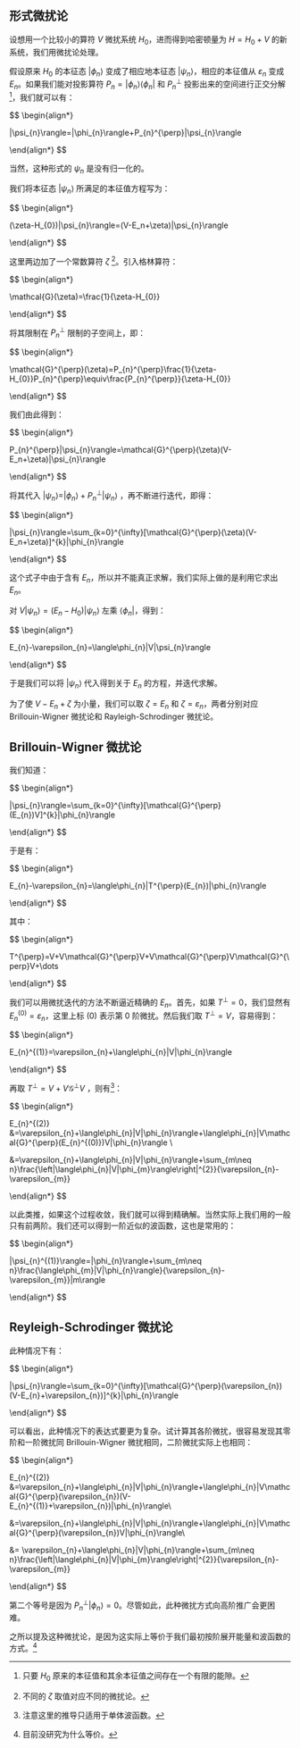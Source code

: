 ## 形式微扰论

设想用一个比较小的算符 $V$ 微扰系统 $H_{0}$，进而得到哈密顿量为 $H=H_{0}+V$ 的新系统，我们用微扰论处理。

假设原来 $H_0$ 的本征态 $|\phi_{n}\rangle$ 变成了相应地本征态 $|\psi_{n}\rangle$，相应的本征值从 $\varepsilon_{n}$ 变成 $E_{n}$。如果我们能对投影算符 $P_{n}=|\phi_{n}\rangle\langle\phi_{n}|$ 和 $P_{n}^{\perp}$ 投影出来的空间进行正交分解[^1]，我们就可以有：

$$
\begin{align*}

|\psi_{n}\rangle=|\phi_{n}\rangle+P_{n}^{\perp}|\psi_{n}\rangle

\end{align*}
$$

当然，这种形式的 $\psi_{n}$ 是没有归一化的。

我们将本征态 $|\psi_{n}\rangle$ 所满足的本征值方程写为：

$$
\begin{align*}

(\zeta-H_{0})|\psi_{n}\rangle=(V-E_n+\zeta)|\psi_{n}\rangle

\end{align*}
$$

这里两边加了一个常数算符 $\zeta$ [^2]。引入格林算符：

$$
\begin{align*}

\mathcal{G}(\zeta)=\frac{1}{\zeta-H_{0}}

\end{align*}
$$

将其限制在 $P_{n}^{\perp}$ 限制的子空间上，即：

$$
\begin{align*}

\mathcal{G}^{\perp}(\zeta)=P_{n}^{\perp}\frac{1}{\zeta-H_{0}}P_{n}^{\perp}\equiv\frac{P_{n}^{\perp}}{\zeta-H_{0}}

\end{align*}
$$

我们由此得到：

$$
\begin{align*}

P_{n}^{\perp}|\psi_{n}\rangle=\mathcal{G}^{\perp}(\zeta)(V-E_n+\zeta)|\psi_{n}\rangle

\end{align*}
$$

将其代入 $|\psi_{n}\rangle=|\phi_{n}\rangle+P_{n}^{\perp}|\psi_{n}\rangle$ ，再不断进行迭代，即得：

$$
\begin{align*}

|\psi_{n}\rangle=\sum_{k=0}^{\infty}[\mathcal{G}^{\perp}(\zeta)(V-E_n+\zeta)]^{k}|\phi_{n}\rangle

\end{align*}
$$

这个式子中由于含有 $E_{n}$，所以并不能真正求解，我们实际上做的是利用它求出 $E_{n}$。

对 $V|\psi_{n}\rangle=(E_{n}-H_{0})|\psi_{n}\rangle$ 左乘 $\langle\phi_{n}|$，得到：

$$
\begin{align*}

E_{n}-\varepsilon_{n}=\langle\phi_{n}|V|\psi_{n}\rangle

\end{align*}
$$

于是我们可以将 $|\psi_{n}\rangle$ 代入得到关于 $E_{n}$ 的方程，并迭代求解。

为了使 $V-E_{n}+\zeta$ 为小量，我们可以取 $\zeta=E_{n}$ 和 $\zeta=\varepsilon_{n}$，两者分别对应 Brillouin-Wigner 微扰论和 Rayleigh-Schrodinger 微扰论。

## Brillouin-Wigner 微扰论

我们知道：

$$
\begin{align*}

|\psi_{n}\rangle=\sum_{k=0}^{\infty}[\mathcal{G}^{\perp}(E_{n})V]^{k}|\phi_{n}\rangle

\end{align*}
$$

于是有：

$$
\begin{align*}

E_{n}-\varepsilon_{n}=\langle\phi_{n}|T^{\perp}(E_{n})|\phi_{n}\rangle

\end{align*}
$$

其中：

$$
\begin{align*}

T^{\perp}=V+V\mathcal{G}^{\perp}V+V\mathcal{G}^{\perp}V\mathcal{G}^{\perp}V+\dots

\end{align*}
$$

我们可以用微扰迭代的方法不断逼近精确的 $E_{n}$。首先，如果 $T^{\perp}=0$，我们显然有 $E_{n}^{(0)}=\varepsilon_{n}$，这里上标 $(0)$ 表示第 $0$ 阶微扰。然后我们取 $T^{\perp}=V$，容易得到：

$$
\begin{align*}

E_{n}^{(1)}=\varepsilon_{n}+\langle\phi_{n}|V|\phi_{n}\rangle

\end{align*}
$$

再取 $T^{\perp}=V+V\mathcal{G}^{\perp}V$ ，则有[^3]：

$$
\begin{align*}

E_{n}^{(2)}	&=\varepsilon_{n}+\langle\phi_{n}|V|\phi_{n}\rangle+\langle\phi_{n}|V\mathcal{G}^{\perp}(E_{n}^{(0)})V|\phi_{n}\rangle \\

&=\varepsilon_{n}+\langle\phi_{n}|V|\phi_{n}\rangle+\sum_{m\neq n}\frac{\left|\langle\phi_{n}|V|\phi_{m}\rangle\right|^{2}}{\varepsilon_{n}-\varepsilon_{m}}

\end{align*}
$$

以此类推，如果这个过程收敛，我们就可以得到精确解。当然实际上我们用的一般只有前两阶。我们还可以得到一阶近似的波函数，这也是常用的：

$$
\begin{align*}

|\psi_{n}^{(1)}\rangle=|\phi_{n}\rangle+\sum_{m\neq n}\frac{\langle\phi_{m}|V|\phi_{n}\rangle}{\varepsilon_{n}-\varepsilon_{m}}|m\rangle

\end{align*}
$$

## Reyleigh-Schrodinger 微扰论

此种情况下有：

$$
\begin{align*}

|\psi_{n}\rangle=\sum_{k=0}^{\infty}[\mathcal{G}^{\perp}(\varepsilon_{n})(V-E_{n}+\varepsilon_{n})]^{k}|\phi_{n}\rangle

\end{align*}
$$

可以看出，此种情况下的表达式要更为复杂。试计算其各阶微扰，很容易发现其零阶和一阶微扰同 Brillouin-Wigner 微扰相同，二阶微扰实际上也相同：

$$
\begin{align*}

E_{n}^{(2)}	&=\varepsilon_{n}+\langle\phi_{n}|V|\phi_{n}\rangle+\langle\phi_{n}|V\mathcal{G}^{\perp}(\varepsilon_{n})(V-E_{n}^{(1)}+\varepsilon_{n})|\phi_{n}\rangle\\

&=\varepsilon_{n}+\langle\phi_{n}|V|\phi_{n}\rangle+\langle\phi_{n}|V\mathcal{G}^{\perp}(\varepsilon_{n})V|\phi_{n}\rangle\\

&= \varepsilon_{n}+\langle\phi_{n}|V|\phi_{n}\rangle+\sum_{m\neq n}\frac{\left|\langle\phi_{n}|V|\phi_{m}\rangle\right|^{2}}{\varepsilon_{n}-\varepsilon_{m}}

\end{align*}
$$

第二个等号是因为 $P_{n}^{\perp}|\phi_{n}\rangle=0$。尽管如此，此种微扰方式向高阶推广会更困难。

之所以提及这种微扰论，是因为这实际上等价于我们最初按阶展开能量和波函数的方式。[^4]

[^1]: 只要 $H_{0}$ 原来的本征值和其余本征值之间存在一个有限的能隙。
[^2]: 不同的 $\zeta$ 取值对应不同的微扰论。
[^3]: 注意这里的推导只适用于单体波函数。
[^4]: 目前没研究为什么等价。